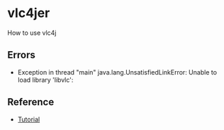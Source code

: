 # vlc4jer
How to use vlc4j 

## Errors
* Exception in thread "main" java.lang.UnsatisfiedLinkError: Unable to load library 'libvlc':

## Reference
* [Tutorial](https://capricasoftware.co.uk/projects/vlcj-4/tutorials)
